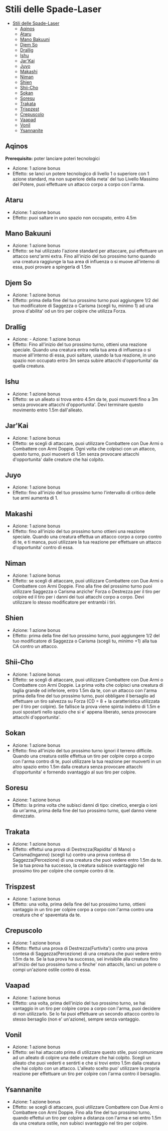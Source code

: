 # Stili delle Spade-Laser

- [Stili delle Spade-Laser](#stili-delle-spade-laser)
  - [Aqinos](#aqinos)
  - [Ataru](#ataru)
  - [Mano Bakuuni](#mano-bakuuni)
  - [Djem So](#djem-so)
  - [Drallig](#drallig)
  - [Ishu](#ishu)
  - [Jar'Kai](#jarkai)
  - [Juyo](#juyo)
  - [Makashi](#makashi)
  - [Niman](#niman)
  - [Shien](#shien)
  - [Shii-Cho](#shii-cho)
  - [Sokan](#sokan)
  - [Soresu](#soresu)
  - [Trakata](#trakata)
  - [Trispzest](#trispzest)
  - [Crepuscolo](#crepuscolo)
  - [Vaapad](#vaapad)
  - [Vonil](#vonil)
  - [Ysannanite](#ysannanite)

## Aqinos

**Prerequisito:** poter lanciare poteri tecnologici

- Azione: 1 azione bonus
- Effetto: se lanci un potere tecnologico di livello 1 o superiore con 1 azione standard, ma non superiore della meta' del tuo Livello Massimo del Potere, puoi effettuare un attacco corpo a corpo con l'arma.

## Ataru

- Azione: 1 azione bonus
- Effetto: puoi saltare in uno spazio non occupato, entro 4.5m

## Mano Bakuuni

- Azione: 1 azione bonus
- Effetto: se hai utilizzato l'azione standard per attaccare, pui effettuare un attacco senz'armi extra. Fino all'inizio del tuo prossimo turno quando una creatura raggiunge la tua area di influenza o si muove all'interno di essa, puoi provare a spingerla di 1.5m

## Djem So

- Azione: 1 azione bonus
- Effetto: prima della fine del tuo prossimo turno puoi aggiungere 1/2 del tuo modificatore di Saggezza o Carisma (scegli tu, minimo 1) ad una prova d'abilita' od un tiro per colpire che utilizza Forza.

## Drallig

- Azione: - Azione: 1 azione bonus
- Effetto: Fino all'inizio del tuo prossimo turno, ottieni una reazione speciale. Quando una creatura entra nella tua area di influenza o si muove all'interno di essa, puoi saltare, usando la tua reazione, in uno spazio non occupato entro 3m senza subire attacchi d'opportunita' da quella creatura.

## Ishu

- Azione: 1 azione bonus
- Effetto: se un alleato si trova entro 4.5m da te, puoi muoverti fino a 3m senza provocare attacchi d'opportunita'. Devi terminare questo movimento entro 1.5m dall'alleato.

## Jar'Kai

- Azione: 1 azione bonus
- Effetto: se scegli di attaccare, puoi utilizzare Combattere con Due Armi o Combattere con Armi Doppie. Ogni volta che colpisci con un attacco, questo turno, puoi muoverti di 1.5m senza provocare attacchi d'opportunita' dalle creature che hai colpito.

## Juyo

- Azione: 1 azione bonus
- Effetto: fino all'inizio del tuo prossimo turno l'intervallo di critico delle tue armi aumenta di 1.

## Makashi

- Azione: 1 azione bonus
- Effetto: fino all'inizio del tuo prossimo turno ottieni una reazione speciale. Quando una creatura effettua un attacco corpo a corpo contro di te, e ti manca, puoi utilizzare la tua reazione per effettuare un attacco d'opportunita' contro di essa.

## Niman

- Azione: 1 azione bonus
- Effetto: se scegli di attaccare, puoi utilizzare Combattere con Due Armi o Combattere con Armi Doppie. Fino alla fine del prossimo turno puoi utilizzare Saggezza o Carisma anziche' Forza o Destrezza per il tiro per colpire ed il tiro per i danni dei tuoi attacchi corpo a corpo. Devi utilizzare lo stesso modificatore per entrambi i tiri.

## Shien

- Azione: 1 azione bonus
- Effetto: prima della fine del tuo prossimo turno, puoi aggiungere 1/2 del tuo modificatore di Saggezza o Carisma (scegli tu, minimo +1) alla tua CA contro un attacco.

## Shii-Cho

- Azione: 1 azione bonus
- Effetto: se scegli di attaccare, puoi utilizzare Combattere con Due Armi o Combattere con Armi Doppie. La prima volta che colpisci una creatura di taglia grande od inferiore, entro 1.5m da te, con un attacco con l'arma prima della fine del tuo prossimo turno, puoi obbligare il bersaglio ad effettuare un tiro salvezza su Forza (CD = 8 + la caratteristica utilizzata per il tiro per colpire). Se fallisce la prova viene spinta indietro di 1.5m e puoi spostarti nello spazio che si e' appena liberato, senza provocare attacchi d'opportunita'.

## Sokan

- Azione: 1 azione bonus
- Effetto: fino all'inizio del tuo prossimo turno ignori il terreno difficile. Quando una creatura ostile effettua un tiro per colpire corpo a corpo con l'arma contro di te, puoi utilizzare la tua reazione per muoverti in un altro spazio entro 1.5m dalla creatura senza provocare attacchi d'opportunita' e fornendo svantaggio al suo tiro per colpire.

## Soresu

- Azione: 1 azione bonus
- Effetto: la prima volta che subisci danni di tipo: cinetico, energia o ioni da un'arma, prima della fine del tuo prossimo turno, quel danno viene dimezzato.

## Trakata

- Azione: 1 azione bonus
- Effetto: effettui una prova di Destrezza(Rapidita' di Mano) o Carisma(Inganno) (scegli tu) contro una prova contesa di Saggezza(Percezione) di una creatura che puoi vedere entro 1.5m da te. Se la tua prova ha successo, la creatura subisce svantaggio nel prossimo tiro per colpire che compie contro di te.

## Trispzest

- Azione: 1 azione bonus
- Effetto: una volta, prima della fine del tuo prossimo turno, ottieni vantaggio in un tiro per colpire corpo a corpo con l'arma contro una creatura che e' spaventata da te.

## Crepuscolo

- Azione: 1 azione bonus
- Effetto: ffettui una prova di Destrezza(Furtivita') contro una prova contesa di Saggezza(Percezione) di una creatura che puoi vedere entro 1.5m da te. Se la tua prova ha successo, sei invisibile alla creatura fino all'inizio del tuo prossimo turno o finche' non attacchi, lanci un potere o compi un'azione ostile contro di essa.

## Vaapad

- Azione: 1 azione bonus
- Effetto: una volta, prima dell'inizio del tuo prossimo turno, se hai vantaggio in un tiro per colpire corpo a corpo con l'arma, puoi decidere di non utilizzarlo. Se lo fai puoi effettuare un secondo attacco contro lo stesso bersaglio (non e' un'azione), sempre senza vantaggio.

## Vonil

- Azione: 1 azione bonus
- Effetto: sei hai attaccato prima di utilizzare questo stile, puoi comunicare ad un alleato di colpire una delle creature che hai colpito. Scegli un alleato che puoi vederti e sentirti e che si trovi entro 1.5m dalla creatura che hai colpito con un attacco. L'alleato scelto puo' utilizzare la propria reazione per effettuare un tiro per colpire con l'arma contro il bersaglio.

## Ysannanite

- Azione: 1 azione bonus
- Effetto: se scegli di attaccare, puoi utilizzare Combattere con Due Armi o Combattere con Armi Doppie. Fino alla fine del tuo prossimo turno, quando effettui un tiro per colpire a distanza con l'arma e sei entro 1.5m da una creatura ostile, non subisci svantaggio nel tiro per colpire.
